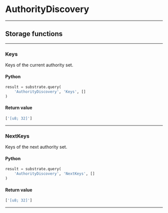 
# AuthorityDiscovery

---------
## Storage functions

---------
### Keys
 Keys of the current authority set.

#### Python
```python
result = substrate.query(
    'AuthorityDiscovery', 'Keys', []
)
```

#### Return value
```python
['[u8; 32]']
```
---------
### NextKeys
 Keys of the next authority set.

#### Python
```python
result = substrate.query(
    'AuthorityDiscovery', 'NextKeys', []
)
```

#### Return value
```python
['[u8; 32]']
```
---------